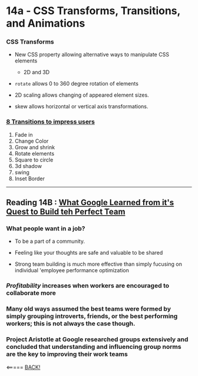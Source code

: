 # 14a - CSS Transforms, Transitions, and Animations

### CSS Transforms

* New CSS property allowing alternative ways to manipulate CSS elements
  * 2D and 3D

* `rotate` allows 0 to 360 degree rotation of elements

* 2D scaling allows changing of appeared element sizes.

* skew allows horizontal or vertical axis transformations.

### [8 Transitions to impress users](https://www.webdesignerdepot.com/2014/05/8-simple-css3-transitions-that-will-wow-your-users)

1. Fade in
2. Change Color
3. Grow and shrink
4. Rotate elements
5. Square to circle
6. 3d shadow
7. swing 
8. Inset Border

---

## Reading 14B : [What Google Learned from it's Quest to Build teh Perfect Team](https://www.nytimes.com/2016/02/28/magazine/what-google-learned-from-its-quest-to-build-the-perfect-team.html)

### What people want in a job?

* To be a part of a community.

* Feeling like your thoughts are safe and valuable to be shared

* Strong team building is much more effective than simply fucusing on individual 'employee performance optimization

### ___Profitability___ increases when workers are encouraged to collaborate more

### Many old ways assumed the best teams were formed by simply grouping introverts, friends, or the best performing workers; this is not always the case though.

### Project Aristotle at Google researched groups extensively and concluded that understanding and influencing group norms are the key to improving their work teams

<===== [BACK!](README.md)